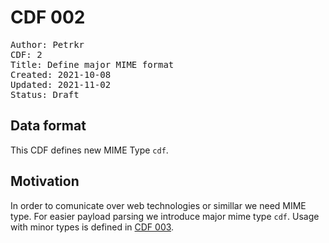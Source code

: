 # CDF 002

<pre>
Author: Petrkr <petrkr+cdf@petrkr.net>
CDF: 2
Title: Define major MIME format
Created: 2021-10-08
Updated: 2021-11-02
Status: Draft
</pre>


## Data format

This CDF defines new MIME Type `cdf`.

## Motivation
In order to comunicate over web technologies or simillar we need MIME type. For easier payload parsing we introduce major mime type `cdf`. 
Usage with minor types is defined in [CDF 003](/CDF-003.md). 
